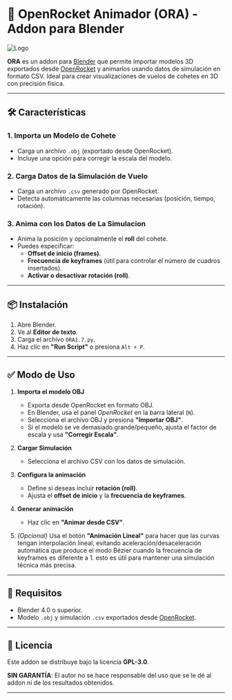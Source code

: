 # 🚀 OpenRocket Animador (ORA) - Addon para Blender

![Logo]([ruta/a/la/imagen.jpg "Título opcional](https://github.com/infamedavid/OpenRocketAnimator/blob/main/assets/ORA_icon.png?raw=true)")

**ORA** es un addon para [Blender](https://www.blender.org) que permite importar modelos 3D exportados desde [OpenRocket](https://openrocket.info/) y animarlos usando datos de simulación en formato CSV. Ideal para crear visualizaciones de vuelos de cohetes en 3D con precisión física.

---

## 🛠️ Características

### 1. **Importa un Modelo de Cohete**
- Carga un archivo `.obj` (exportado desde OpenRocket).
- Incluye una opción para corregir la escala del modelo.

### 2. **Carga Datos de la Simulación de Vuelo**
- Carga un archivo `.csv` generado por OpenRocket.
- Detecta automáticamente las columnas necesarias (posición, tiempo, rotación).

### 3. **Anima con los Datos de La Simulacion**
- Anima la posición y opcionalmente el **roll** del cohete.
- Puedes especificar:
  - **Offset de inicio (frames)**.
  - **Frecuencia de keyframes** (útil para controlar el número de cuadros insertados).
  - **Activar o desactivar rotación (roll)**.

---

## 📦 Instalación

1. Abre Blender.
2. Ve al **Editor de texto**.
3. Carga el archivo `ORA1.7.py`.
4. Haz clic en **"Run Script"** o presiona `Alt + P`.

---

## ✅ Modo de Uso

1. **Importa el modelo OBJ**
   - Exporta desde OpenRocket en formato OBJ.
   - En Blender, usa el panel *OpenRocket* en la barra lateral (`N`).
   - Selecciona el archivo OBJ y presiona **"Importar OBJ"**.
   - Si el modelo se ve demasiado grande/pequeño, ajusta el factor de escala y usa **"Corregir Escala"**.

2. **Cargar Simulación**
   - Selecciona el archivo CSV con los datos de simulación.

3. **Configura la animación**
   - Define si deseas incluir **rotación (roll)**.
   - Ajusta el **offset de inicio** y la **frecuencia de keyframes**.

4. **Generar animación**
   - Haz clic en **"Animar desde CSV"**.

5. *(Opcional)* Usa el botón **"Animación Lineal"** para hacer que las curvas tengan interpolación lineal, evitando aceleración/desaceleración automática que produce el modo Bézier cuando la frecuencia de keyframes es diferente a 1. esto es útil para mantener una simulación técnica más precisa.

---

## 🧪 Requisitos

- Blender 4.0 o superior.
- Modelo `.obj` y simulación `.csv` exportados desde [OpenRocket](https://openrocket.info/).

---

## 📜 Licencia

Este addon se distribuye bajo la licencia **GPL-3.0**.

**SIN GARANTÍA**: El autor no se hace responsable del uso que se le dé al addon ni de los resultados obtenidos.

---




